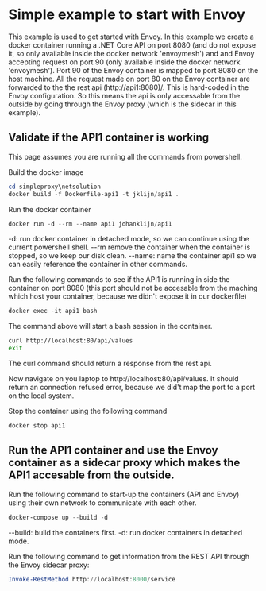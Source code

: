 # Simple example to start with Envoy

This example is used to get started with Envoy. In this example we create a docker container running a .NET Core API on port 8080 (and do not expose it, so only available inside the docker network 'envoymesh') and and Envoy accepting request on port 90 (only available inside the docker network 'envoymesh'). Port 90 of the Envoy container is mapped to port 8080 on the host machine. All the request made on port 80 on the Envoy container are forwarded to the the rest api (http://api1:8080)/. This is hard-coded in the Envoy configuration. So this means the api is only accessable from the outside by going through the Envoy proxy (which is the sidecar in this example).

## Validate if the API1 container is working
This page assumes you are running all the commands from powershell.

Build the docker image

``` powershell
cd simpleproxy\netsolution
docker build -f Dockerfile-api1 -t jklijn/api1 .
```

Run the docker container
``` powershell
docker run -d --rm --name api1 johanklijn/api1
```
-d: run docker container in detached mode, so we can continue using the current powershell shell.
--rm remove the container when the container is stopped, so we keep our disk clean.
--name: name the container api1 so we can easily reference the container in other commands.

Run the following commands to see if the API1 is running in side the container on port 8080 (this port should not be accesable from the maching which host your container, because we didn't expose it in our dockerfile)

``` powershell
docker exec -it api1 bash
```
The command above will start a bash session in the container.

``` bash
curl http://localhost:80/api/values
exit
```
The curl command should return a response from the rest api.

Now navigate on you laptop to http://localhost:80/api/values. It should return an connection refused error, because we did't map the port to a port on the local system.

Stop the container using the following command
``` powershell
docker stop api1
```

## Run the API1 container and use the Envoy container as a sidecar proxy which makes the API1 accesable from the outside.

Run the following command to start-up the containers (API and Envoy) using their own network to communicate with each other.
``` powershell
docker-compose up --build -d
```
--build: build the containers first.
-d: run docker containers in detached mode.

Run the following command to get information from the REST API through the Envoy sidecar proxy:
``` powershell
Invoke-RestMethod http://localhost:8000/service
```
